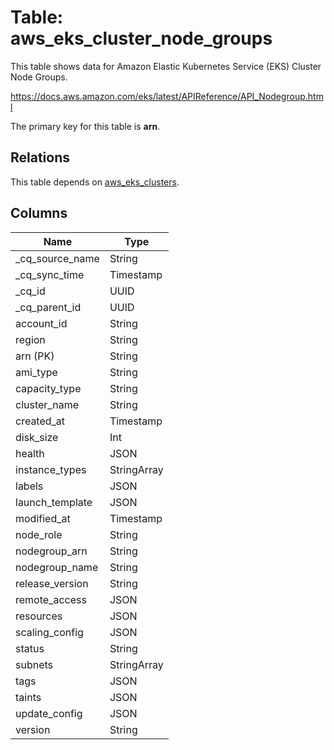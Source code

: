 # Table: aws_eks_cluster_node_groups

This table shows data for Amazon Elastic Kubernetes Service (EKS) Cluster Node Groups.

https://docs.aws.amazon.com/eks/latest/APIReference/API_Nodegroup.html

The primary key for this table is **arn**.

## Relations

This table depends on [aws_eks_clusters](aws_eks_clusters).

## Columns

| Name          | Type          |
| ------------- | ------------- |
|_cq_source_name|String|
|_cq_sync_time|Timestamp|
|_cq_id|UUID|
|_cq_parent_id|UUID|
|account_id|String|
|region|String|
|arn (PK)|String|
|ami_type|String|
|capacity_type|String|
|cluster_name|String|
|created_at|Timestamp|
|disk_size|Int|
|health|JSON|
|instance_types|StringArray|
|labels|JSON|
|launch_template|JSON|
|modified_at|Timestamp|
|node_role|String|
|nodegroup_arn|String|
|nodegroup_name|String|
|release_version|String|
|remote_access|JSON|
|resources|JSON|
|scaling_config|JSON|
|status|String|
|subnets|StringArray|
|tags|JSON|
|taints|JSON|
|update_config|JSON|
|version|String|
